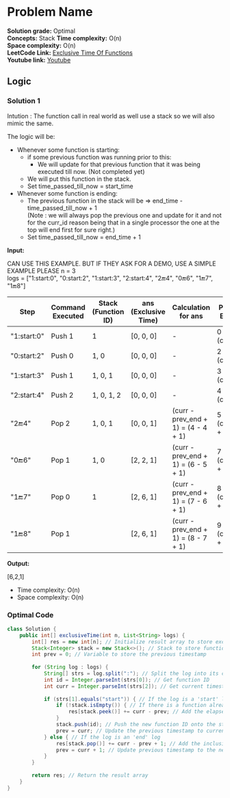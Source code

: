 # Problem Name

**Solution grade:** Optimal  
**Concepts:** Stack
**Time complexity:** O(n)  
**Space complexity:** O(n)  
**LeetCode Link:** [Exclusive Time Of Functions](https://leetcode.com/problems/exclusive-time-of-functions) <br>
**Youtube link:** [Youtube](https://www.youtube.com/watch?v=CBJI_lZxYU8&t=25s)

## Logic




### Solution 1

Intution : The function call in real world as well use a stack so we will also mimic the same.

The logic will be:
- Whenever some function is starting:
  - if some previous function was running prior to this:
    - We will update for that previous function that it was being executed till now. (Not completed yet)
  - We will put this function in the stack.
  - Set time_passed_till_now = start_time
- Whenever some function is ending:
  - The previous function in the stack will be => end_time - time_passed_till_now + 1             
          (Note :  we will always pop the previous one and update for it and not for the curr_id reason being that in a single processor the one at the top will end first for sure right.)
  - Set time_passed_till_now = end_time + 1


**Input:**

CAN USE THIS EXAMPLE. BUT IF THEY ASK FOR A DEMO, USE A SIMPLE EXAMPLE PLEASE
n = 3<br>
logs = ["1:start:0", "0:start:2", "1:start:3", "2:start:4", "2:end:4", "0:end:6", "1:end:7", "1:end:8"]

       
| Step            | Command Executed | Stack (Function ID) | ans (Exclusive Time) | Calculation for ans | Prev End  |
|-----------------|-------------------|---------------------|----------------------|---------------------|----------|
| "1:start:0"     | Push 1            | 1                   | [0, 0, 0]            | -                   | 0 (curr)        |
| "0:start:2"    | Push 0            | 1, 0                | [0, 0, 0]            | -                   | 2  (curr)        |
| "1:start:3"    | Push 1            | 1, 0, 1             | [0, 0, 0]            | -                   | 3  (curr)        |
| "2:start:4"    | Push 2            | 1, 0, 1, 2          | [0, 0, 0]            | -                   | 4  (curr)        |
| "2:end:4"      | Pop 2             | 1, 0, 1             | [0, 0, 1]            | (curr - prev_end + 1) = (4 - 4 + 1) | 5 (curr + 1)  |
| "0:end:6"     | Pop 1             | 1, 0                | [2, 2, 1]            | (curr - prev_end + 1) = (6 - 5 + 1) | 7 (curr + 1) |
| "1:end:7"     | Pop 0             | 1                   | [2, 6, 1]            | (curr - prev_end + 1) = (7 - 6 + 1) | 8 (curr + 1)|
| "1:end:8"     | Pop 1             |                     | [2, 6, 1]            | (curr - prev_end + 1) = (8 - 7 + 1) | 9 (curr + 1)|


**Output:**

[6,2,1]



    
- Time complexity: O(n)
- Space complexity: O(n)


### Optimal Code

```java
class Solution {
    public int[] exclusiveTime(int n, List<String> logs) {
        int[] res = new int[n]; // Initialize result array to store exclusive times
        Stack<Integer> stack = new Stack<>(); // Stack to store function IDs
        int prev = 0; // Variable to store the previous timestamp
        
        for (String log : logs) {
            String[] strs = log.split(":"); // Split the log into its components
            int id = Integer.parseInt(strs[0]); // Get function ID
            int curr = Integer.parseInt(strs[2]); // Get current timestamp
            
            if (strs[1].equals("start")) { // If the log is a 'start' log
                if (!stack.isEmpty()) { // If there is a function already running
                    res[stack.peek()] += curr - prev; // Add the elapsed time to the current function
                }
                stack.push(id); // Push the new function ID onto the stack
                prev = curr; // Update the previous timestamp to current timestamp
            } else { // If the log is an 'end' log
                res[stack.pop()] += curr - prev + 1; // Add the inclusive time for the ending function
                prev = curr + 1; // Update previous timestamp to the next timestamp
            }
        }
        
        return res; // Return the result array
    }
}

